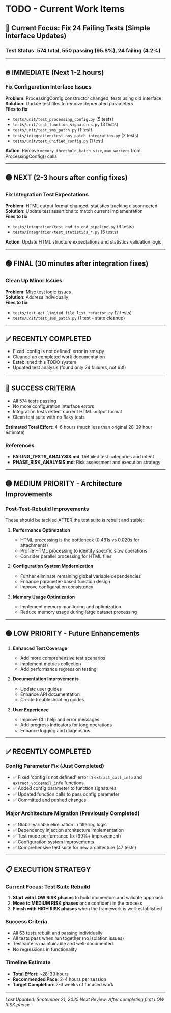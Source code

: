 # TODO - Current Work Items

## 🎯 **Current Focus: Fix 24 Failing Tests (Simple Interface Updates)**

### **Test Status**: 574 total, 550 passing (95.8%), 24 failing (4.2%)

---

## 🔥 **IMMEDIATE (Next 1-2 hours)**

### Fix Configuration Interface Issues
**Problem**: ProcessingConfig constructor changed, tests using old interface  
**Solution**: Update test files to remove deprecated parameters  
**Files to fix**: 
- `tests/unit/test_processing_config.py` (5 tests)
- `tests/unit/test_function_signatures.py` (3 tests) 
- `tests/unit/test_sms_patch.py` (1 test)
- `tests/integration/test_sms_patch_integration.py` (2 tests)
- `tests/unit/test_unified_config.py` (1 test)

**Action**: Remove `memory_threshold`, `batch_size`, `max_workers` from ProcessingConfig() calls

---

## 🟡 **NEXT (2-3 hours after config fixes)**

### Fix Integration Test Expectations  
**Problem**: HTML output format changed, statistics tracking disconnected  
**Solution**: Update test assertions to match current implementation  
**Files to fix**:
- `tests/integration/test_end_to_end_pipeline.py` (3 tests)
- `tests/integration/test_statistics_*.py` (5 tests)

**Action**: Update HTML structure expectations and statistics validation logic

---

## 🟢 **FINAL (30 minutes after integration fixes)**

### Clean Up Minor Issues
**Problem**: Misc test logic issues  
**Solution**: Address individually  
**Files to fix**:
- `tests/test_get_limited_file_list_refactor.py` (2 tests)
- `tests/unit/test_sms_patch.py` (1 test - state cleanup)

---

## ✅ **RECENTLY COMPLETED**
- Fixed 'config is not defined' error in sms.py
- Cleaned up completed work documentation  
- Established this TODO system
- Updated test analysis (found only 24 failures, not 63!)

---

## 🎯 **SUCCESS CRITERIA**
- All 574 tests passing
- No more configuration interface errors
- Integration tests reflect current HTML output format
- Clean test suite with no flaky tests

**Estimated Total Effort**: 4-6 hours (much less than original 28-39 hour estimate)

### References
- **FAILING_TESTS_ANALYSIS.md**: Detailed test categories and intent
- **PHASE_RISK_ANALYSIS.md**: Risk assessment and execution strategy

---

## 🟡 MEDIUM PRIORITY - Architecture Improvements

### Post-Test-Rebuild Improvements
These should be tackled AFTER the test suite is rebuilt and stable:

1. **Performance Optimization**
   - HTML processing is the bottleneck (0.481s vs 0.020s for attachments)
   - Profile HTML processing to identify specific slow operations
   - Consider parallel processing for HTML files

2. **Configuration System Modernization** 
   - Further eliminate remaining global variable dependencies
   - Enhance parameter-based function design
   - Improve configuration consistency

3. **Memory Usage Optimization**
   - Implement memory monitoring and optimization
   - Reduce memory usage during large dataset processing

---

## 🟢 LOW PRIORITY - Future Enhancements

1. **Enhanced Test Coverage**
   - Add more comprehensive test scenarios
   - Implement metrics collection
   - Add performance regression testing

2. **Documentation Improvements**
   - Update user guides
   - Enhance API documentation
   - Create troubleshooting guides

3. **User Experience**
   - Improve CLI help and error messages
   - Add progress indicators for long operations
   - Enhance logging and diagnostics

---

## ✅ RECENTLY COMPLETED

### Config Parameter Fix (Just Completed)
- ✅ Fixed 'config is not defined' error in `extract_call_info` and `extract_voicemail_info` functions
- ✅ Added config parameter to function signatures
- ✅ Updated function calls to pass config parameter
- ✅ Committed and pushed changes

### Major Architecture Migration (Previously Completed)
- ✅ Global variable elimination in filtering logic
- ✅ Dependency injection architecture implementation  
- ✅ Test mode performance fix (99%+ improvement)
- ✅ Configuration system improvements
- ✅ Comprehensive test suite for new architecture (47 tests)

---

## 📋 EXECUTION STRATEGY

### Current Focus: Test Suite Rebuild
1. **Start with LOW RISK phases** to build momentum and validate approach
2. **Move to MEDIUM RISK phases** once confident in the process  
3. **Finish with HIGH RISK phases** when the framework is well-established

### Success Criteria
- All 63 tests rebuilt and passing individually
- All tests pass when run together (no isolation issues)
- Test suite is maintainable and well-documented
- No regressions in functionality

### Timeline Estimate
- **Total Effort**: ~28-39 hours
- **Recommended Pace**: 2-4 hours per session
- **Target Completion**: 2-3 weeks of focused work

---

*Last Updated: September 21, 2025*
*Next Review: After completing first LOW RISK phase*
